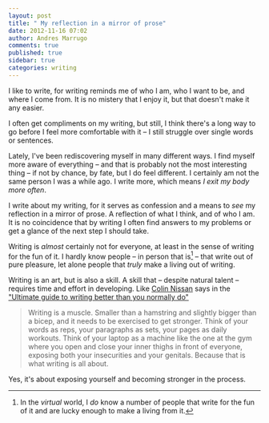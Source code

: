 ```yaml
---
layout: post
title: " My reflection in a mirror of prose"
date: 2012-11-16 07:02
author: Andres Marrugo
comments: true
published: true
sidebar: true
categories: writing
---
```


I like to write, for writing reminds me of who I am, who I want to be, and where I come from. It is no mistery that I enjoy it, but that doesn't make it any easier. 

I often get compliments on my writing, but still, I think there's a long way to go before I feel more comfortable with it – I still struggle over single words or sentences. 

Lately, I've been rediscovering myself in many different ways. I find myself more aware of everything – and that is probably not the most interesting thing – if not by chance, by fate, but I do feel different. I certainly am not the same person I was a while ago. I write more, which means *I exit my body more often*. 

<!--more-->

I write about my writing, for it serves as confession and a means to *see* my reflection in a mirror of prose. A reflection of what I think, and of who I am. It is no coincidence that by writing I often find answers to my problems or get a glance of the next step I should take. 

Writing is *almost* certainly  not for everyone, at least in the sense of writing for the fun of it. I hardly know people – in person that is[^fn1] – that write out of pure pleasure, let alone people that *truly* make a living out of writing. 

[^fn1]: In the *virtual* world, I *do* know a number of people that write for the fun of it and are lucky enough to make a living from it. 

Writing is an art, but is also a skill. A skill that – despite natural talent – requires time and effort in developing. Like [Colin Nissan][2] says in the ["Ultimate guide to writing better than you normally do"][1]

> Writing is a muscle. Smaller than a hamstring and slightly bigger than a bicep, and it needs to be exercised to get stronger. Think of your words as reps, your paragraphs as sets, your pages as daily workouts. Think of your laptop as a machine like the one at the gym where you open and close your inner thighs in front of everyone, exposing both your insecurities and your genitals. Because that is what writing is all about.

Yes, it's about exposing yourself and becoming stronger in the process. 

[1]: http://www.mcsweeneys.net/articles/the-ultimate-guide-to-writing-better-than-you-normally-do

[2]: http://www.mcsweeneys.net/authors/colin-nissan
